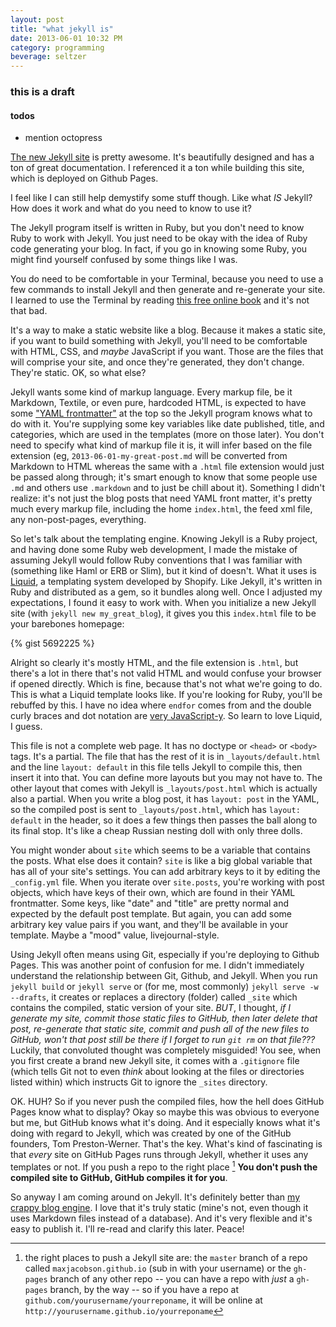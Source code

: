 ```yaml
---
layout: post
title: "what jekyll is"
date: 2013-06-01 10:32 PM
category: programming
beverage: seltzer
---
```


### this is a draft

#### todos

* mention octopress

[The new Jekyll site](http://jekyllrb.com) is pretty awesome. It's beautifully designed and has a ton of great documentation. I referenced it a ton while building this site, which is deployed on Github Pages.

I feel like I can still help demystify some stuff though. Like what *IS* Jekyll? How does it work and what do you need to know to use it?

The Jekyll program itself is written in Ruby, but you don't need to know Ruby to work with Jekyll. You just need to be okay with the idea of Ruby code generating your blog. In fact, if you go in knowing some Ruby, you might find yourself confused by some things like I was.

You do need to be comfortable in your Terminal, because you need to use a few commands to install Jekyll and then generate and re-generate your site. I learned to use the Terminal by reading [this free online book](http://cli.learncodethehardway.org/book/) and it's not that bad.

It's a way to make a static website like a blog. Because it makes a static site, if you want to build something with Jekyll, you'll need to be comfortable with HTML, CSS, and *maybe* JavaScript if you want. Those are the files that will comprise your site, and once they're generated, they don't change. They're static. OK, so what else?

Jekyll wants some kind of markup language. Every markup file, be it Markdown, Textile, or even pure, hardcoded HTML, is expected to have some ["YAML frontmatter"](http://jekyllrb.com/docs/frontmatter/) at the top so the Jekyll program knows what to do with it. You're supplying some key variables like date published, title, and categories, which are used in the templates (more on those later). You don't need to specify what kind of markup file it is, it will infer based on the file extension (eg, `2013-06-01-my-great-post.md` will be converted from Markdown to HTML whereas the same with a `.html` file extension would just be passed along through; it's smart enough to know that some people use `.md` and others use `.markdown` and to just be chill about it). Something I didn't realize: it's not just the blog posts that need YAML front matter, it's pretty much every markup file, including the home `index.html`, the feed xml file, any non-post-pages, everything.

So let's talk about the templating engine. Knowing Jekyll is a Ruby project, and having done some Ruby web development, I made the mistake of assuming Jekyll would follow Ruby conventions that I was familiar with (something like Haml or ERB or Slim), but it kind of doesn't. What it uses is [Liquid](https://github.com/Shopify/liquid/), a templating system developed by Shopify. Like Jekyll, it's written in Ruby and distributed as a gem, so it bundles along well. Once I adjusted my expectations, I found it easy to work with. When you initialize a new Jekyll site (with `jekyll new my_great_blog`), it gives you this `index.html` file to be your barebones homepage:

{% gist 5692225 %}

Alright so clearly it's mostly HTML, and the file extension is `.html`, but there's a lot in there that's not valid HTML and would confuse your browser if opened directly. Which is fine, because that's not what we're going to do. This is what a Liquid template looks like. If you're looking for Ruby, you'll be rebuffed by this. I have no idea where `endfor` comes from and the double curly braces and dot notation are [very JavaScript-y](http://handlebarsjs.com/). So learn to love Liquid, I guess.

This file is not a complete web page. It has no doctype or `<head>` or `<body>` tags. It's a partial. The file that has the rest of it is in `_layouts/default.html` and the line `layout: default` in this file tells Jekyll to compile this, then insert it into that. You can define more layouts but you may not have to. The other layout that comes with Jekyll is `_layouts/post.html` which is actually also a partial. When you write a blog post, it has `layout: post` in the YAML, so the compiled post is sent to `_layouts/post.html`, which has `layout: default` in the header, so it does a few things then passes the ball along to its final stop. It's like a cheap Russian nesting doll with only three dolls.

You might wonder about `site` which seems to be a variable that contains the posts. What else does it contain? `site` is like a big global variable that has all of your site's settings. You can add arbitrary keys to it by editing the `_config.yml` file. When you iterate over `site.posts`, you're working with post objects, which have keys of their own, which are found in their YAML frontmatter. Some keys, like "date" and "title" are pretty normal and expected by the default post template. But again, you can add some arbitrary key value pairs if you want, and they'll be available in your template. Maybe a "mood" value, livejournal-style.

Using Jekyll often means using Git, especially if you're deploying to Github Pages. This was another point of confusion for me. I didn't immediately understand the relationship between Git, Github, and Jekyll. When you run `jekyll build` or `jekyll serve` or (for me, most commonly) `jekyll serve -w --drafts`, it creates or replaces a directory (folder) called `_site` which contains the compiled, static version of your site. *BUT*, I thought, *if I generate my site, commit those static files to GitHub, then later delete that post, re-generate that static site, commit and push all of the new files to GitHub, won't that post still be there if I forget to run `git rm` on that file???* Luckily, that convoluted thought was completely misguided! You see, when you first create a brand new Jekyll site, it comes with a `.gitignore` file (which tells Git not to even *think* about looking at the files or directories listed within) which instructs Git to ignore the `_sites` directory.

OK. HUH? So if you never push the compiled files, how the hell does GitHub Pages know what to display? Okay so maybe this was obvious to everyone but me, but GitHub knows what it's doing. And it especially knows what it's doing with regard to Jekyll, which was created by one of the GitHub founders, Tom Preston-Werner. That's the key. What's kind of fascinating is that *every* site on GitHub Pages runs through Jekyll, whether it uses any templates or not. If you push a repo to the right place [^rightplace] **You don't push the compiled site to GitHub, GitHub compiles it for you**.

[^rightplace]: the right places to push a Jekyll site are: the `master` branch of a repo called `maxjacobson.github.io` (sub in with your username) or the `gh-pages` branch of any other repo -- you can have a repo with *just* a `gh-pages` branch, by the way -- so if you have a repo at `github.com/yourusername/yourreponame`, it will be online at `http://yourusername.github.io/yourreponame`

So anyway I am coming around on Jekyll. It's definitely better than [my crappy blog engine](http://github.com/maxjacobson/beefsteak). I love that it's truly static (mine's not, even though it uses Markdown files instead of a database). And it's very flexible and it's easy to publish it. I'll re-read and clarify this later. Peace! 